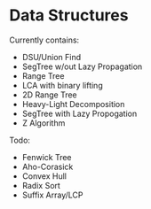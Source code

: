 # Data Structures

Currently contains:

* DSU/Union Find
* SegTree w/out Lazy Propagation
* Range Tree
* LCA with binary lifting
* 2D Range Tree
* Heavy-Light Decomposition
* SegTree with Lazy Propogation
* Z Algorithm

Todo:

* Fenwick Tree
* Aho-Corasick
* Convex Hull
* Radix Sort
* Suffix Array/LCP

